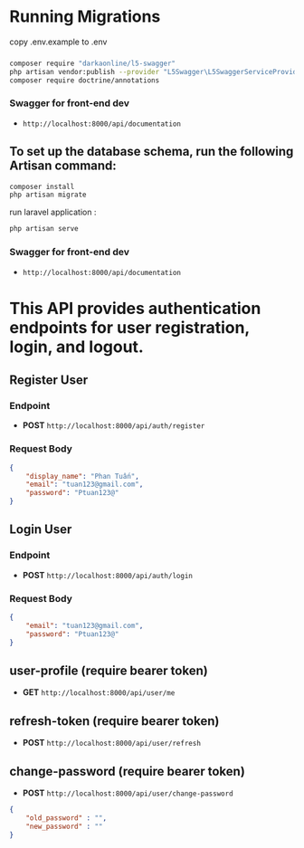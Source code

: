 

# Running Migrations

copy .env.example to .env 

### 
```bash
composer require "darkaonline/l5-swagger"
php artisan vendor:publish --provider "L5Swagger\L5SwaggerServiceProvider"
composer require doctrine/annotations

```
### Swagger for front-end dev

-  `http://localhost:8000/api/documentation`

## To set up the database schema, run the following Artisan command:
```bash
composer install
php artisan migrate

```
run laravel application : 
```bash
php artisan serve
```

### Swagger for front-end dev

-  `http://localhost:8000/api/documentation`


# This API provides authentication endpoints for user registration, login, and logout.

## Register User

### Endpoint

- **POST** `http://localhost:8000/api/auth/register`

### Request Body

```json
{
    "display_name": "Phan Tuấn",
    "email": "tuan123@gmail.com",
    "password": "Ptuan123@"
}
```

## Login User

### Endpoint

- **POST** `http://localhost:8000/api/auth/login`

### Request Body

```json
{
    "email": "tuan123@gmail.com",
    "password": "Ptuan123@"
}
```
## user-profile (require bearer token)
- **GET** `http://localhost:8000/api/user/me`


## refresh-token (require bearer token)
- **POST** `http://localhost:8000/api/user/refresh`

## change-password (require bearer token)
- **POST** `http://localhost:8000/api/user/change-password`
```json
{
    "old_password" : "",
    "new_password" : ""
}
```


